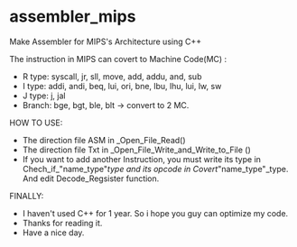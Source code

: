 # assembler_mips
Make Assembler for MIPS's Architecture using C++

The instruction in MIPS can covert to Machine Code(MC) :

- R type: syscall, jr, sll, move, add, addu, and, sub
- I type: addi, andi, beq, lui, ori, bne, lbu, lhu, lui, lw, sw
- J type: j, jal
- Branch: bge, bgt, ble, blt -> convert to 2 MC.

HOW TO USE:
- The direction file ASM in _Open_File_Read()
- The direction file Txt in _Open_File_Write_and_Write_to_File () 
- If you want to add another Instruction, you must write its type in Chech_if_"name_type"_type and its opcode in Covert_"name_type"_type. And edit Decode_Regsister function.

FINALLY:
- I haven't used C++ for 1 year. So i hope you guy can optimize my code.
- Thanks for reading it. 
- Have a nice day.
